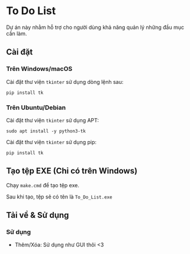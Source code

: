 
# To Do List

Dự án này nhằm hỗ trợ cho người dùng khả năng quản lý những đầu mục cần làm.

## Cài đặt

### Trên Windows/macOS

Cài đặt thư viện `tkinter` sử dụng dòng lệnh sau:

    pip install tk

### Trên Ubuntu/Debian

Cài đặt thư viện `tkinter` sử dụng APT:

    sudo apt install -y python3-tk

Cài đặt thư viện `tkinter` sử dụng pip:

    pip install tk

## Tạo tệp EXE (Chỉ có trên Windows)

Chạy `make.cmd` để tạo tệp exe. 

Sau khi tạo, tệp sẽ có tên là `To_Do_List.exe`

## Tải về & Sử dụng

### Sử dụng

+ Thêm/Xóa: Sử dụng như GUI thôi <3
